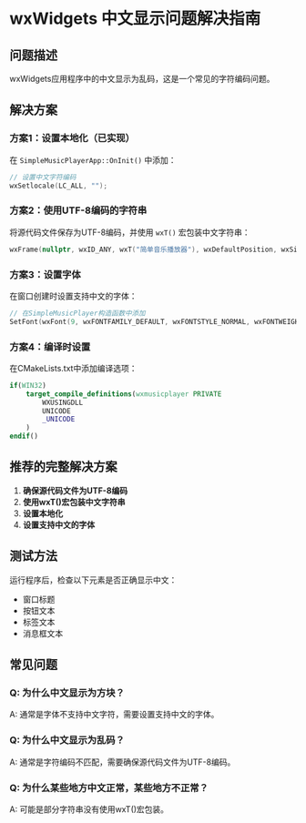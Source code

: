 # wxWidgets 中文显示问题解决指南

## 问题描述

wxWidgets应用程序中的中文显示为乱码，这是一个常见的字符编码问题。

## 解决方案

### 方案1：设置本地化（已实现）

在 `SimpleMusicPlayerApp::OnInit()` 中添加：

```cpp
// 设置中文字符编码
wxSetlocale(LC_ALL, "");
```

### 方案2：使用UTF-8编码的字符串

将源代码文件保存为UTF-8编码，并使用 `wxT()` 宏包装中文字符串：

```cpp
wxFrame(nullptr, wxID_ANY, wxT("简单音乐播放器"), wxDefaultPosition, wxSize(600, 400))
```

### 方案3：设置字体

在窗口创建时设置支持中文的字体：

```cpp
// 在SimpleMusicPlayer构造函数中添加
SetFont(wxFont(9, wxFONTFAMILY_DEFAULT, wxFONTSTYLE_NORMAL, wxFONTWEIGHT_NORMAL, false, wxT("Microsoft YaHei")));
```

### 方案4：编译时设置

在CMakeLists.txt中添加编译选项：

```cmake
if(WIN32)
    target_compile_definitions(wxmusicplayer PRIVATE 
        WXUSINGDLL
        UNICODE
        _UNICODE
    )
endif()
```

## 推荐的完整解决方案

1. **确保源代码文件为UTF-8编码**
2. **使用wxT()宏包装中文字符串**
3. **设置本地化**
4. **设置支持中文的字体**

## 测试方法

运行程序后，检查以下元素是否正确显示中文：
- 窗口标题
- 按钮文本
- 标签文本
- 消息框文本

## 常见问题

### Q: 为什么中文显示为方块？
A: 通常是字体不支持中文字符，需要设置支持中文的字体。

### Q: 为什么中文显示为乱码？
A: 通常是字符编码不匹配，需要确保源代码文件为UTF-8编码。

### Q: 为什么某些地方中文正常，某些地方不正常？
A: 可能是部分字符串没有使用wxT()宏包装。
